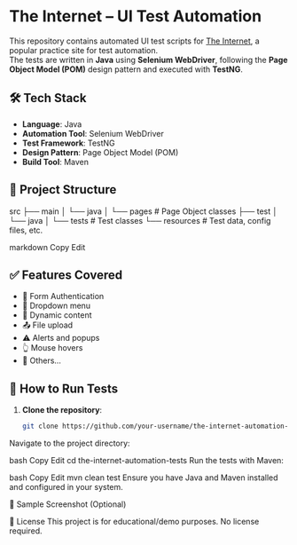 # The Internet – UI Test Automation

This repository contains automated UI test scripts for [The Internet](http://the-internet.herokuapp.com), a popular practice site for test automation.  
The tests are written in **Java** using **Selenium WebDriver**, following the **Page Object Model (POM)** design pattern and executed with **TestNG**.

## 🛠 Tech Stack
- **Language**: Java
- **Automation Tool**: Selenium WebDriver
- **Test Framework**: TestNG
- **Design Pattern**: Page Object Model (POM)
- **Build Tool**: Maven

## 📂 Project Structure
src
├── main
│ └── java
│ └── pages # Page Object classes
├── test
│ └── java
│ └── tests # Test classes
└── resources # Test data, config files, etc.

markdown
Copy
Edit

## ✅ Features Covered
- 🔐 Form Authentication
- 🔽 Dropdown menu
- 🔁 Dynamic content
- 📤 File upload
- ⚠️ Alerts and popups
- 👆 Mouse hovers
- 🧪 Others...

## 🚀 How to Run Tests

1. **Clone the repository**:
   ```bash
   git clone https://github.com/your-username/the-internet-automation-tests.git
Navigate to the project directory:

bash
Copy
Edit
cd the-internet-automation-tests
Run the tests with Maven:

bash
Copy
Edit
mvn clean test
Ensure you have Java and Maven installed and configured in your system.

📸 Sample Screenshot (Optional)

📄 License
This project is for educational/demo purposes. No license required.

